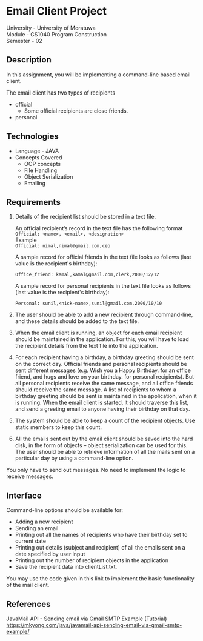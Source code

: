 # Email Client Project
University - University of Moratuwa  
Module - CS1040 Program Construction  
Semester - 02

## Description
In this assignment, you will be implementing a command-line based email client.

The email client has two types of recipients
* official
  * Some official recipients are close friends.
* personal

## Technologies
* Language - JAVA
* Concepts Covered
  * OOP concepts
  * File Handling
  * Object Serialization
  * Emailing
  
## Requirements

1. Details of the recipient list should be stored in a text file.  

    An official recipient’s record in the text file has the following format  
    `Official: <name>, <email>, <designation>`  
    Example  
    `Official: nimal,nimal@gmail.com,ceo`

    A sample record for official friends in the text file looks as follows (last value is the recipient's birthday):

    `Office_friend: kamal,kamal@gmail.com,clerk,2000/12/12`

    A sample record for personal recipients in the text file looks as follows (last value is the recipient's birthday):

    `Personal: sunil,<nick-name>,sunil@gmail.com,2000/10/10`


2. The user should be able to add a new recipient through command-line, and these details should be added to the text file.

3. When the email client is running, an object for each email recipient should be maintained in the application. For this, you will have to load the recipient details from the text file into the application.   
4. For each recipient having a birthday, a birthday greeting should be sent on the correct day. Official friends and personal recipients should be sent different messages (e.g. Wish you a Happy Birthday. <your name> for an office friend, and hugs and love on your birthday. <your name> for personal recipients). But all personal recipients receive the same message, and all office friends should receive the same message.  A list of recipients to whom a birthday greeting should be sent is maintained in the application, when it is running. When the email client is started, it should traverse this list, and send a greeting email to anyone having their birthday on that day.

5. The system should be able to keep a count of the recipient objects. Use static members to keep this count.

6. All the emails sent out by the email client should be saved into the hard disk, in the form of objects – object serialization can be used for this. The user should be able to retrieve information of all the mails sent on a particular day by using a command-line option. 

You only have to send out messages. No need to implement the logic to receive messages.

## Interface
Command-line options should be available for:

  * Adding a new recipient  
  * Sending an email  
  * Printing out all the names of recipients who have their birthday set to current date  
  * Printing out details (subject and recipient) of all the emails sent on a date specified by user input  
  * Printing out the number of recipient objects in the application  
  * Save the recipient data into clientList.txt.

You may use the code given in this link to implement the basic functionality of the mail client.  


## References
JavaMail API - Sending email via Gmail SMTP Example (Tutorial)
https://mkyong.com/java/javamail-api-sending-email-via-gmail-smtp-example/

